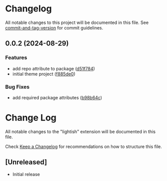 # Changelog

All notable changes to this project will be documented in this file. See [commit-and-tag-version](https://github.com/absolute-version/commit-and-tag-version) for commit guidelines.

## 0.0.2 (2024-08-29)


### Features

* add repo attribute to package ([d51f784](https://github.com/tomleo/lightish/commit/d51f784a4b48b7889968d3e40ab35b22dbcd0e80))
* initial theme project ([f885de0](https://github.com/tomleo/lightish/commit/f885de00443038eb98999d6dfab7fb1c587fac36))


### Bug Fixes

* add required package attributes ([b98b64c](https://github.com/tomleo/lightish/commit/b98b64c2e5702cd1e7c6f2066d5ae4d3125bbf0c))

# Change Log

All notable changes to the "lightish" extension will be documented in this file.

Check [Keep a Changelog](http://keepachangelog.com/) for recommendations on how to structure this file.

## [Unreleased]

- Initial release
